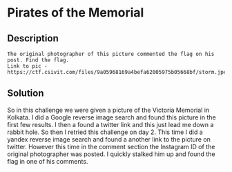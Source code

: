 # Pirates of the Memorial
## Description
```
The original photographer of this picture commented the flag on his post. Find the flag.
Link to pic -
https://ctf.csivit.com/files/9a05968169a4befa62005975b05668bf/storm.jpegtoken=eyJ1c2VyX2lkIjoxMTczLCJ0ZWFtX2lkIjozMzAsImZpbGVfaWQiOjQ4NjJ9.Xxbk_g.ytPPSyKviEjN1vDubMQunblsjVU
```
## Solution
So in this challenge we were given a picture of the Victoria Memorial in Kolkata.
I did a Google reverse image search and found this picture in the first few results.
I then a found a twitter link and this just lead me down a rabbit hole.
So then I retried this challenge on day 2.
This time I did a yandex reverse image search and found a another link to the picture on twitter.
However this time in the comment section the Instagram ID of the original photographer was posted.
I quickly stalked him up and found the flag in one of his comments.  
